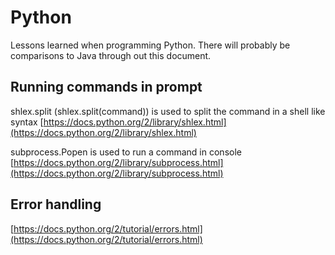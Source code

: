 Python
======
Lessons learned when programming Python. There will probably be comparisons to Java through out this document.

Running commands in prompt
--------------------------
shlex.split (shlex.split(command)) is used to split the command in a shell like syntax
[https://docs.python.org/2/library/shlex.html](https://docs.python.org/2/library/shlex.html)

subprocess.Popen is used to run a command in console
[https://docs.python.org/2/library/subprocess.html](https://docs.python.org/2/library/subprocess.html)

Error handling
--------------
[https://docs.python.org/2/tutorial/errors.html](https://docs.python.org/2/tutorial/errors.html)